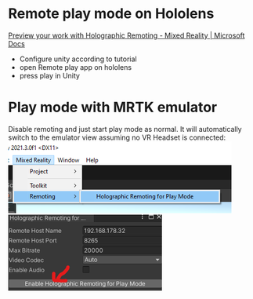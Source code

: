 # Remote play mode on Hololens
[Preview your work with Holographic Remoting - Mixed Reality | Microsoft Docs](https://docs.microsoft.com/en-us/windows/mixed-reality/develop/unity/unity-play-mode?tabs=openxr)
- Configure unity according to tutorial
- open Remote play app on hololens
- press play in Unity

# Play mode with MRTK emulator
Disable remoting and just start play mode as normal. It will automatically switch to the emulator view assuming no VR Headset is connected:
![](attachments/Pasted%20image%2020220908224227.png)
![](attachments/Pasted%20image%2020220908224244.png)
